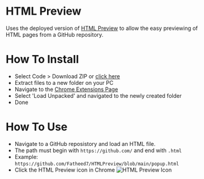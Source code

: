 # HTML Preview

Uses the deployed version of [HTML Preview](https://github.com/htmlpreview/htmlpreview.github.com) to allow the easy previewing of HTML pages from a GitHub repository.

# How To Install

* Select Code > Download ZIP or [click here](https://github.com/Fatheed7/HTMLPreview/archive/refs/heads/main.zip)
* Extract files to a new folder on your PC
* Navigate to the [Chrome Extensions Page](chrome://extensions/)
* Select 'Load Unpacked' and navigated to the newly created folder
* Done

# How To Use

* Navigate to a GitHub reposistory and load an HTML file.
* The path must begin with `https://github.com/` and end with `.html`
* Example:
```https://github.com/Fatheed7/HTMLPreview/blob/main/popup.html```
* Click the HTML Preview icon in Chrome ![HTML Preview Icon](https://raw.githubusercontent.com/Fatheed7/HTMLPreview/main/assets/images/32x32.png "HTMLPreview Logo")